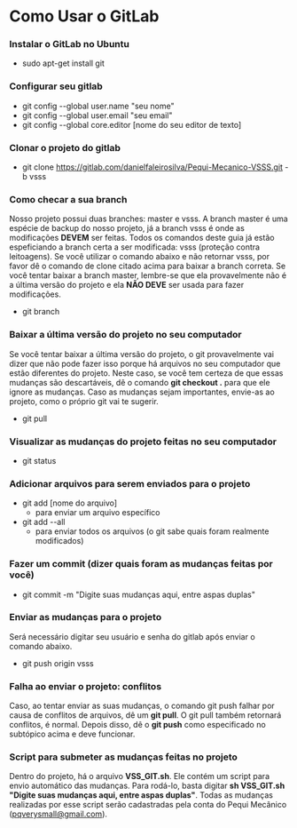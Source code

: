# Como Usar o GitLab

### Instalar o GitLab no Ubuntu
- sudo apt-get install git

### Configurar seu gitlab
- git config --global user.name "seu nome"
- git config --global user.email "seu email"
- git config --global core.editor [nome do seu editor de texto]

### Clonar o projeto do gitlab
- git clone https://gitlab.com/danielfaleirosilva/Pequi-Mecanico-VSSS.git -b vsss


### Como checar a sua branch
Nosso projeto possui duas branches: master e vsss. A branch master é uma espécie de backup do nosso projeto, já a branch vsss é onde as modificações **DEVEM** ser feitas.
Todos os comandos deste guia já estão espeficiando a branch certa a ser modificada: vsss (proteção contra leitoagens). Se você utilizar o comando abaixo e não retornar vsss,
por favor dê o comando de clone citado acima para baixar a branch correta. Se você tentar baixar a branch master, lembre-se que ela provavelmente não é a última versão do
projeto e ela **NÃO DEVE** ser usada para fazer modificações.
- git branch

### Baixar a última versão do projeto no seu computador
Se você tentar baixar a última versão do projeto, o git provavelmente vai dizer que não pode fazer isso porque há arquivos no seu computador que estão diferentes do projeto. Neste caso,
se você tem certeza de que essas mudanças são descartáveis, dê o comando **git checkout .** para que ele ignore as mudanças. Caso as mudanças sejam importantes, envie-as ao projeto, como
o próprio git vai te sugerir.
- git pull

### Visualizar as mudanças do projeto feitas no seu computador
- git status

### Adicionar arquivos para serem enviados para o projeto
- git add [nome do arquivo]
    * para enviar um arquivo específico
- git add --all
    * para enviar todos os arquivos (o git sabe quais foram realmente modificados)

### Fazer um commit (dizer quais foram as mudanças feitas por você)
- git commit -m "Digite suas mudanças aqui, entre aspas duplas"


### Enviar as mudanças para o projeto
Será necessário digitar seu usuário e senha do gitlab após enviar o comando abaixo.
- git push origin vsss

### Falha ao enviar o projeto: conflitos
Caso, ao tentar enviar as suas mudanças, o comando git push falhar por causa de conflitos de arquivos, dê um **git pull**. 
O git pull também retornará conflitos, é normal. Depois disso, dê o **git push** como especificado no subtópico acima e
deve funcionar.

### Script para submeter as mudanças feitas no projeto
Dentro do projeto, há o arquivo **VSS_GIT.sh**. Ele contém um script para envio automático das mudanças.
Para rodá-lo, basta digitar **sh VSS_GIT.sh "Digite suas mudanças aqui, entre aspas duplas"**. Todas as mudanças realizadas por esse script serão cadastradas
pela conta do Pequi Mecânico (pqverysmall@gmail.com).

